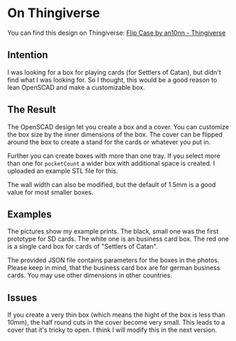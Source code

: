 # On Thingiverse

You can find this design on Thingiverse: [Flip Case by an10nn - Thingiverse](https://www.thingiverse.com/thing:2565771)

## Intention

I was looking for a box for playing cards (for Settlers of Catan), but didn't find what I was looking for. So I thought, this would be a good reason to lean OpenSCAD and make a customizable box.

## The Result

The OpenSCAD design let you create a box and a cover. You can customize the box size by the inner dimensions of the box. The cover can be flipped around the box to create a stand for the cards or whatever you put in.

Further you can create boxes with more than one tray. If you select more than one for `pocketCount` a wider box with additional space is created. I uploaded an example STL file for this.

The wall width can also be modified, but the default of 1.5mm is a good value for most smaller boxes.
 
## Examples

The pictures show my example prints. The black, small one was the first prototype for SD cards. The white one is an business card box. The red one is a single card box for cards of "Settlers of Catan".  

The provided JSON file contains parameters for the boxes in the photos. Please keep in mind, that the business card box are for german business cards. You may use other dimensions in other countries.

## Issues

If you create a very thin box (which means the hight of the box is less than 10mm), the half round cuts in the cover become very small. This leads to a cover that it's tricky to open. I think I will modify this in the next version.

